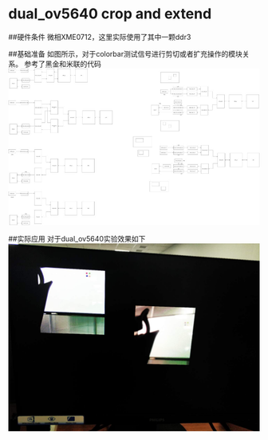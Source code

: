 # dual_ov5640 crop and extend
##硬件条件
微相XME0712，这里实际使用了其中一颗ddr3

##基础准备
如图所示，对于colorbar测试信号进行剪切或者扩充操作的模块关系。
参考了黑金和米联的代码
![](Diagram.jpg)

##实际应用
对于dual_ov5640实验效果如下
![](1519754818.jpg)
